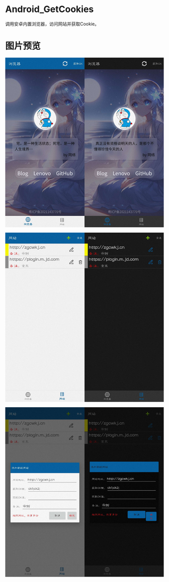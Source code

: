 # Android_GetCookies

调用安卓内置浏览器，访问网站并获取Cookie。

# 图片预览

![001](imgs/001.jpg)

![002](imgs/002.jpg)

![003](imgs/003.jpg)
